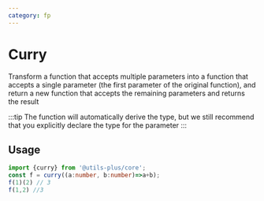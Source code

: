 ```yaml
---
category: fp
---
```


# Curry

Transform a function that accepts multiple parameters into a function that accepts a single parameter (the first parameter of the original function), and return a new function that accepts the remaining parameters and returns the result

:::tip
The function will automatically derive the type, but we still recommend that you explicitly declare the type for the parameter
:::

## Usage

```typescript
import {curry} from '@utils-plus/core';
const f = curry((a:number, b:number)=>a+b);
f(1)(2) // 3
f(1,2) //3
```